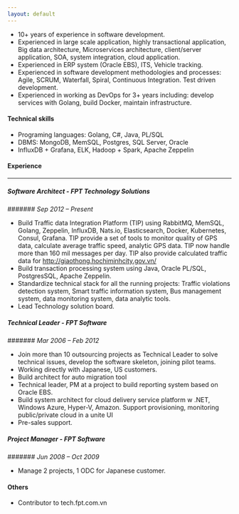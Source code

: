 ```yaml
---
layout: default
---
```


- 10+ years of experience in software development.
- Experienced in large scale application, highly transactional application, Big data architecture, Microservices architecture, client/server application, SOA, system integration, cloud application.
- Experienced in ERP system (Oracle EBS), ITS, Vehicle tracking.
- Experienced in software development methodologies and processes: Agile, SCRUM, Waterfall, Spiral, Continuous Integration. Test driven development.
- Experienced in working as DevOps for 3+ years including: develop services with Golang, build Docker, maintain infrastructure.

#### **Technical skills**
- Programing languages: Golang, C#, Java, PL/SQL
- DBMS: MongoDB, MemSQL, Postgres, SQL Server, Oracle
- InfluxDB + Grafana, ELK, Hadoop + Spark, Apache Zeppelin

#### **Experience**
----------
##### **Software Architect - FPT Technology Solutions**
####### *Sep 2012 – Present*
- Build Traffic data Integration Platform (TIP) using RabbitMQ, MemSQL, Golang, Zeppelin, InfluxDB, Nats.io, Elasticsearch, Docker, Kubernetes, Consul, Grafana. TIP provide a set of tools to monitor quality of GPS data, calculate average traffic speed, analytic GPS data. TIP now handle more than 160 mil messages per day. TIP also provide calculated traffic data for http://giaothong.hochiminhcity.gov.vn/
- Build transaction processing system using Java, Oracle PL/SQL, PostgresSQL, Apache Zeppelin.
- Standardize technical stack for all the running projects: Traffic violations detection system, Smart traffic information system, Bus management system, data monitoring system, data analytic tools.
- Lead Technology solution board.

##### **Technical Leader - FPT Software**
####### *Mar 2006 – Feb 2012*
- Join more than 10 outsourcing projects as Technical Leader to solve technical issues, develop the software skeleton, joining pilot teams.
- Working directly with Japanese, US customers.
- Build architect for auto migration tool
- Technical leader, PM at a project to build reporting system based on Oracle EBS.
- Build system architect for cloud delivery service platform w .NET, Windows Azure, Hyper-V, Amazon. Support provisioning, monitoring public/private cloud in a unite UI
- Pre-sales support.

##### **Project Manager - FPT Software**
####### *Jun 2008 – Oct 2009*
- Manage 2 projects, 1 ODC for Japanese customer.

#### Others
- Contributor to tech.fpt.com.vn
